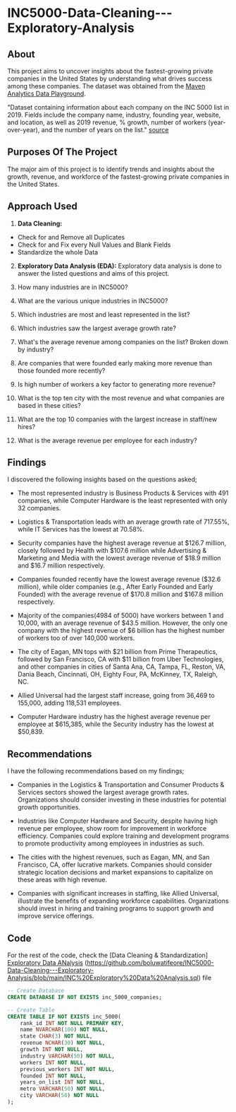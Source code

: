 # INC5000-Data-Cleaning---Exploratory-Analysis

## About

This project aims to uncover insights about the fastest-growing private companies in the United States by understanding what drives success among these companies. The dataset was obtained from the [Maven Analytics Data Playground](https://mavenanalytics.io/data-playground).

"Dataset containing information about each company on the INC 5000 list in 2019. Fields include the company name, industry, founding year, website, and location, as well as 2019 revenue, % growth, number of workers (year-over-year), and the number of years on the list." [source](https://mavenanalytics.io/data-playground)


## Purposes Of The Project

The major aim of this project is to identify trends and insights about the growth, revenue, and workforce of the fastest-growing private companies in the United States. 


## Approach Used

1. **Data Cleaning:** 

- Check for and Remove all Duplicates
- Check for and Fix every Null Values and Blank Fields
- Standardize the whole Data

2. **Exploratory Data Analysis (EDA):** Exploratory data analysis is done to answer the listed questions and aims of this project.

1. How many industries are in INC5000?
2. What are the various unique industries in INC5000?
3. Which industries are most and least represented in the list?
4. Which industries saw the largest average growth rate?
5. What's the average revenue among companies on the list? Broken down by industry?
6. Are companies that were founded early making more revenue than those founded more recently?
7. Is high number of workers a key factor to generating more revenue?
8. What is the top ten city with the most revenue and what companies are based in these cities?
9. What are the top 10 companies with the largest increase in staff/new hires?
10. What is the average revenue per employee for each industry?

## Findings

I discovered the following insights based on the questions asked;

- The most represented industry is Business Products & Services with 491 companies, while Computer Hardware is the least represented with only 32 companies.

- Logistics & Transportation leads with an average growth rate of 717.55%, while IT Services has the lowest at 70.58%.
  
- Security companies have the highest average revenue at $126.7 million, closely followed by Health with $107.6 million while Advertising & Marketing and Media with the lowest average revenue of $18.9 million and $16.7 million respectively.
  
- Companies founded recently have the lowest average revenue ($32.6 million), while older companies (e.g., After Early Founded and Early Founded) with the average revenue of $170.8 million and $167.8 million respectively.
  
- Majority of the companies(4984 of 5000) have workers between 1 and 10,000, with an average revenue of $43.5 million. However, the only one company with the highest revenue of $6 billion has the highest number of workers too of over 140,000 workers.
  
- The city of Eagan, MN tops with $21 billion from Prime Therapeutics, followed by San Francisco, CA with $11 billion from Uber Technologies, and other companies in cities of Santa Ana, CA, Tampa, FL, Reston, VA, Dania Beach, Cincinnati, OH, Eighty Four, PA, McKinney, TX, Raleigh, NC.
  
- Allied Universal had the largest staff increase, going from 36,469 to 155,000, adding 118,531 employees.
  
- Computer Hardware industry has the highest average revenue per employee at $615,385, while the Security industry has the lowest at $50,839.


## Recommendations

I have the following recommendations based on my findings;

- Companies in the Logistics & Transportation and Consumer Products & Services sectors showed the largest average growth rates. Organizations should consider investing in these industries for potential growth opportunities.

- Industries like Computer Hardware and Security, despite having high revenue per employee, show room for improvement in workforce efficiency. Companies could explore training and development programs to promote productivity among employees in industries as such.

- The cities with the highest revenues, such as Eagan, MN, and San Francisco, CA, offer lucrative markets. Companies should consider strategic location decisions and market expansions to capitalize on these areas with high revenue.

- Companies with significant increases in staffing, like Allied Universal, illustrate the benefits of expanding workforce capabilities. Organizations should invest in hiring and training programs to support growth and improve service offerings.


## Code

For the rest of the code, check the [Data Cleaning & Standardization] [Exploratory Data ANalysis](https://github.com/boluwatifeore/INC5000-Data-Cleaning---Exploratory-Analysis/blob/main/Data%20Cleaning%20%26%20Standardization%20INC_5000.sql) (https://github.com/boluwatifeore/INC5000-Data-Cleaning---Exploratory-Analysis/blob/main/INC%20Exploratory%20Data%20Analysis.sql) file

```sql
-- Create Database
CREATE DATABASE IF NOT EXISTS inc_5000_companies;

-- Create Table
CREATE TABLE IF NOT EXISTS inc_5000(
	rank_id INT NOT NULL PRIMARY KEY,
    name NVARCHAR(100) NOT NULL,
    state CHAR(3) NOT NULL,
    revenue NCHAR(30) NOT NULL,
    growth INT NOT NULL,
    industry VARCHAR(50) NOT NULL,
    workers INT NOT NULL,
    previous_workers INT NOT NULL,
    founded INT NOT NULL,
    years_on_list INT NOT NULL,
    metro VARCHAR(50) NOT NULL,
    city VARCHAR(50) NOT NULL
);
```
